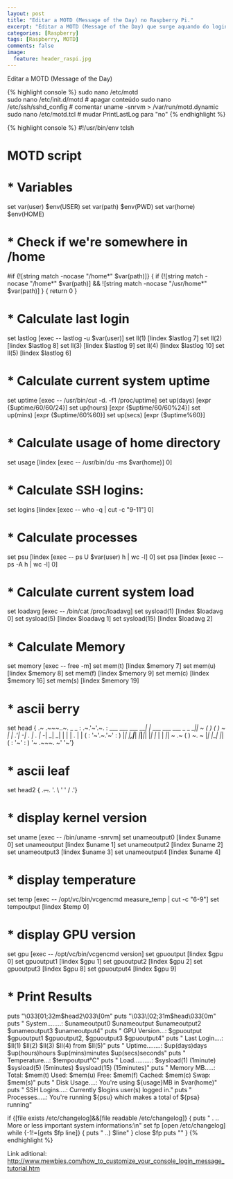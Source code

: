 ```yaml
---
layout: post
title: "Editar a MOTD (Message of the Day) no Raspberry Pi."
excerpt: "Editar a MOTD (Message of the Day) que surge aquando do login"
categories: [Raspberry]
tags: [Raspberry, MOTD]
comments: false
image:
  feature: header_raspi.jpg
---
```


Editar a MOTD (Message of the Day)

{% highlight console %}
sudo nano /etc/motd           
sudo nano /etc/init.d/motd        # apagar conteúdo
sudo nano /etc/ssh/sshd_config    # comentar uname -snrvm > /var/run/motd.dynamic
sudo nano /etc/motd.tcl           # mudar  PrintLastLog para "no"
{% endhighlight %}

{% highlight console %}
#!/usr/bin/env tclsh
# MOTD script 

# * Variables
set var(user) $env(USER)
set var(path) $env(PWD)
set var(home) $env(HOME)

# * Check if we're somewhere in /home
#if {![string match -nocase "/home*" $var(path)]} {
if {![string match -nocase "/home*" $var(path)] && ![string match -nocase "/usr/home*" $var(path)] } {
return 0
}

# * Calculate last login
set lastlog [exec -- lastlog -u $var(user)]
set ll(1) [lindex $lastlog 7]
set ll(2) [lindex $lastlog 8]
set ll(3) [lindex $lastlog 9]
set ll(4) [lindex $lastlog 10]
set ll(5) [lindex $lastlog 6]

# * Calculate current system uptime
set uptime [exec -- /usr/bin/cut -d. -f1 /proc/uptime]
set up(days) [expr {$uptime/60/60/24}]
set up(hours) [expr {$uptime/60/60%24}]
set up(mins) [expr {$uptime/60%60}]
set up(secs) [expr {$uptime%60}]

# * Calculate usage of home directory
set usage [lindex [exec -- /usr/bin/du -ms $var(home)] 0]

# * Calculate SSH logins:
set logins [lindex [exec -- who -q | cut -c "9-11"] 0]

# * Calculate processes
set psu [lindex [exec -- ps U $var(user) h | wc -l] 0]
set psa [lindex [exec -- ps -A h | wc -l] 0]

# * Calculate current system load
set loadavg [exec -- /bin/cat /proc/loadavg]
set sysload(1) [lindex $loadavg 0]
set sysload(5) [lindex $loadavg 1]
set sysload(15) [lindex $loadavg 2]

# * Calculate Memory
set memory [exec -- free -m]
set mem(t) [lindex $memory 7]
set mem(u) [lindex $memory 8]
set mem(f) [lindex $memory 9]
set mem(c) [lindex $memory 16]
set mem(s) [lindex $memory 19]

# * ascii berry
set head { .~ .~~~..~. _ _
: .~.'~'.~. : ___ ___ ___ ___| |_ ___ ___ ___ _ _ ___|_|
~ ( ) ( ) ~ | _| .'|_ -| . | . | -_| _| _| | | | . | |
( : '~'.~.'~' : ) |_| |__,|___| _|___|___|_| |_| |_ | | _|_|
~ .~ ( ) ~. ~ |_| |___| |_|
( : '~' : )
'~ .~~~. ~'
'~'}
# * ascii leaf
set head2 {
.~~. .~~.
'. \ ' ' / .'}
# * display kernel version
set uname [exec -- /bin/uname -snrvm]
set unameoutput0 [lindex $uname 0]
set unameoutput [lindex $uname 1]
set unameoutput2 [lindex $uname 2]
set unameoutput3 [lindex $uname 3]
set unameoutput4 [lindex $uname 4]
# * display temperature
set temp [exec -- /opt/vc/bin/vcgencmd measure_temp | cut -c "6-9"]
set tempoutput [lindex $temp 0]
# * display GPU version
set gpu [exec -- /opt/vc/bin/vcgencmd version]
set gpuoutput [lindex $gpu 0]
set gpuoutput1 [lindex $gpu 1]
set gpuoutput2 [lindex $gpu 2]
set gpuoutput3 [lindex $gpu 8]
set gpuoutput4 [lindex $gpu 9]

# * Print Results
puts "\033\[01;32m$head2\033\[0m"
puts "\033\[02;31m$head\033\[0m"
puts " System........: $unameoutput0 $unameoutput $unameoutput2 $unameoutput3 $unameoutput4"
puts " GPU Version...: $gpuoutput $gpuoutput1 $gpuoutput2, $gpuoutput3 $gpuoutput4"
puts " Last Login....: $ll(1) $ll(2) $ll(3) $ll(4) from $ll(5)"
puts " Uptime........: $up(days)days $up(hours)hours $up(mins)minutes $up(secs)seconds"
puts " Temperature...: $tempoutput°C"
puts " Load..........: $sysload(1) (1minute) $sysload(5) (5minutes) $sysload(15) (15minutes)"
puts " Memory MB.....: Total: $mem(t) Used: $mem(u) Free: $mem(f) Cached: $mem(c) Swap: $mem(s)"
puts " Disk Usage....: You're using ${usage}MB in $var(home)"
puts " SSH Logins....: Currently $logins user(s) logged in."
puts " Processes.....: You're running ${psu} which makes a total of ${psa} running"

if {[file exists /etc/changelog]&&[file readable /etc/changelog]} {
puts " . .. More or less important system informations:\n"
set fp [open /etc/changelog]
while {-1!=[gets $fp line]} {
puts " ..) $line"
}
close $fp
puts ""
}
{% endhighlight %}

Link aditional:
<http://www.mewbies.com/how_to_customize_your_console_login_message_tutorial.htm>
